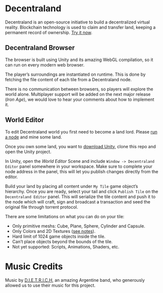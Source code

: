 # Decentraland
Decentraland is an open-source initiative to build a decentralized virtual reality. Blockchain technology is used to claim and transfer land, keeping a permanent record of ownership. [Try it now](https://decentraland.org/app/).


## Decentraland Browser
The browser is built using Unity and its amazing WebGL compilation, so it can run on every modern web browser.

The player’s surroundings are instantiated on runtime. This is done by fetching the file content of each tile from a Decentraland node.

There is no communication between browsers, so players will explore the world alone. Multiplayer support will be added on the next major release (*Iron Age*), we would love to hear your comments about how to implement it.


## World Editor
To edit Decentraland world you first need to become a land lord. Please [run a node](https://github.com/decentraland/decentraland-node) and mine some land.

Once you own some land, you want to [download Unity](https://unity3d.com/get-unity/download), clone this repo and open the Unity project.

In Unity, open the *World Editor* Scene and include  `Window -> Decentraland Editor`  panel somewhere in your workspace. Make sure to complete your node address in the panel, this will let you publish changes directly from the editor.

Build your land by placing all content under `My Tile`  game object’s hierarchy. Once you are ready, select your tail and click `Publish Tile` on the `Decentraland Editor` panel. This will serialize the tile content and push it to the node which will craft, sign and broadcast a transaction and seed the original file through torrent protocol.

There are some limitations on what you can do on your tile:

* Only primitive meshs: Cube, Plane, Sphere, Cylinder and Capsule.
* Only Colors and 2D Textures ([see notes](./docs/EDITOR.md)).
* Hard limit of 1024 game objects inside the tile.
* Can’t place objects beyond the bounds of the tile.
* Not yet supported: Scripts, Animations, Shaders, etc.


# Music Credits
Music by [D.I.E.T.R.I.C.H](http://www.d-i-e-t-r-i-c-h.com/), an amazing Argentine band, who generously allowed us to use their music for this project.
